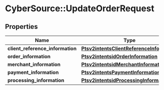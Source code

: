 # CyberSource::UpdateOrderRequest

## Properties
Name | Type | Description | Notes
------------ | ------------- | ------------- | -------------
**client_reference_information** | [**Ptsv2intentsClientReferenceInformation**](Ptsv2intentsClientReferenceInformation.md) |  | [optional] 
**order_information** | [**Ptsv2intentsidOrderInformation**](Ptsv2intentsidOrderInformation.md) |  | [optional] 
**merchant_information** | [**Ptsv2intentsidMerchantInformation**](Ptsv2intentsidMerchantInformation.md) |  | [optional] 
**payment_information** | [**Ptsv2intentsPaymentInformation**](Ptsv2intentsPaymentInformation.md) |  | [optional] 
**processing_information** | [**Ptsv2intentsidProcessingInformation**](Ptsv2intentsidProcessingInformation.md) |  | [optional] 


